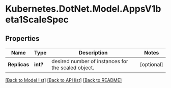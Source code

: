 # Kubernetes.DotNet.Model.AppsV1beta1ScaleSpec
## Properties

Name | Type | Description | Notes
------------ | ------------- | ------------- | -------------
**Replicas** | **int?** | desired number of instances for the scaled object. | [optional] 

[[Back to Model list]](../README.md#documentation-for-models) [[Back to API list]](../README.md#documentation-for-api-endpoints) [[Back to README]](../README.md)

